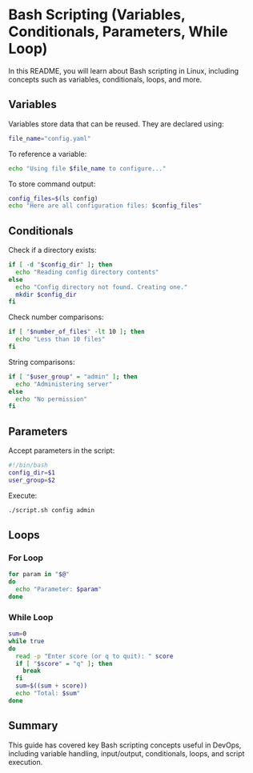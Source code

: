 # Bash Scripting (Variables, Conditionals, Parameters, While Loop)

In this README, you will learn about Bash scripting in Linux, including concepts such as variables, conditionals, loops, and more.

## Variables

Variables store data that can be reused. They are declared using:

```bash
file_name="config.yaml"
```

To reference a variable:

```bash
echo "Using file $file_name to configure..."
```

To store command output:

```bash
config_files=$(ls config)
echo "Here are all configuration files: $config_files"
```

## Conditionals

Check if a directory exists:

```bash
if [ -d "$config_dir" ]; then
  echo "Reading config directory contents"
else
  echo "Config directory not found. Creating one."
  mkdir $config_dir
fi
```

Check number comparisons:

```bash
if [ "$number_of_files" -lt 10 ]; then
  echo "Less than 10 files"
fi
```

String comparisons:

```bash
if [ "$user_group" = "admin" ]; then
  echo "Administering server"
else
  echo "No permission"
fi
```

## Parameters

Accept parameters in the script:

```bash
#!/bin/bash
config_dir=$1
user_group=$2
```

Execute:

```bash
./script.sh config admin
```

## Loops

### For Loop

```bash
for param in "$@"
do
  echo "Parameter: $param"
done
```

### While Loop

```bash
sum=0
while true
do
  read -p "Enter score (or q to quit): " score
  if [ "$score" = "q" ]; then
    break
  fi
  sum=$((sum + score))
  echo "Total: $sum"
done
```

## Summary

This guide has covered key Bash scripting concepts useful in DevOps, including variable handling, input/output, conditionals, loops, and script execution.
